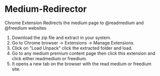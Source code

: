 # Medium-Redirector
Chrome Extension Redirects the medium page to @readmedium and @freedium websites

1. Download the zip file and extract in your system.
2. Go to Chrome browser -> Extensions -> Manage Extensions.
3. Click on "Load Unpack" click the extracted folder and load.
4. Go to any medium premium content page then click this extension and click either readmedium or freedium.
5. It opens a new tab on the browser with the read medium or freedium site.


